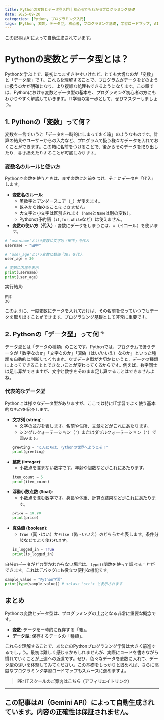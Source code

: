 ```yaml
---
title: Pythonの変数とデータ型入門｜初心者でもわかるプログラミング基礎
date: 2025-09-20
categories: [Python, プログラミング入門]
tags: [Python, 変数, データ型, 初心者, プログラミング基礎, 学習ロードマップ, AI, Gemini, 自動生成]
---
```


この記事はAIによって自動生成されています。

# Pythonの変数とデータ型とは？

Pythonを学ぶ上で、最初につまずきやすいけれど、とても大切なのが「変数」と「データ型」です。これらを理解することで、プログラムがデータをどのように扱うのかが明確になり、より複雑な処理もできるようになります。この章では、Pythonにおける変数とデータ型の基本を、プログラミング初心者の方にもわかりやすく解説していきます。IT学習の第一歩として、ぜひマスターしましょう。

## 1. Pythonの「変数」って何？

変数を一言でいうと「データを一時的にしまっておく箱」のようなものです。計算の結果やユーザーからの入力など、プログラムで扱う様々なデータを入れておくことができます。この箱に名前をつけることで、後からそのデータを取り出したり、書き換えたりすることが可能になります。

### 変数名のルールと使い方

Pythonで変数を使うときは、まず変数に名前をつけ、そこにデータを「代入」します。

*   **変数名のルール**:
    *   英数字とアンダースコア（`_`）が使えます。
    *   数字から始めることはできません。
    *   大文字と小文字は区別されます（`name`と`Name`は別の変数）。
    *   Pythonの予約語（`if`, `for`, `while`など）は使えません。
*   **変数の使い方（代入）**:
    変数にデータをしまうには、`=`（イコール）を使います。

```python
# 'username'という変数に文字列「田中」を代入
username = "田中"

# 'user_age'という変数に数値「30」を代入
user_age = 30

# 変数の内容を表示
print(username)
print(user_age)
```
実行結果:
```
田中
30
```
このように、一度変数にデータを入れておけば、その名前を使っていつでもデータを取り出すことができます。プログラミング基礎として非常に重要です。

## 2. Pythonの「データ型」って何？

データ型とは「データの種類」のことです。Pythonでは、プログラムで扱うデータが「数字なのか」「文字なのか」「真偽（はい/いいえ）なのか」といった種類を自動的に判断してくれます。なぜデータ型が大切かというと、データの種類によってできることとできないことが変わってくるからです。例えば、数字同士は足し算ができますが、文字と数字をそのまま足し算することはできませんよね。

### 代表的なデータ型

Pythonには様々なデータ型がありますが、ここでは特にIT学習でよく使う基本的なものを紹介します。

*   **文字列 (string)**:
    *   文字の並びを表します。名前や住所、文章などがこれにあたります。
    *   シングルクォーテーション（`'`）またはダブルクォーテーション（`"`）で囲みます。
    ```python
    greeting = "こんにちは、Pythonの世界へようこそ！"
    print(greeting)
    ```
*   **整数 (integer)**:
    *   小数点を含まない数字です。年齢や個数などがこれにあたります。
    ```python
    item_count = 5
    print(item_count)
    ```
*   **浮動小数点数 (float)**:
    *   小数点を含む数字です。身長や体重、計算の結果などがこれにあたります。
    ```python
    price = 19.80
    print(price)
    ```
*   **真偽値 (boolean)**:
    *   `True`（真・はい）か`False`（偽・いいえ）のどちらかを表します。条件分岐などでよく使われます。
    ```python
    is_logged_in = True
    print(is_logged_in)
    ```
自分のデータがどの型かわからない場合は、`type()`関数を使って調べることができます。これはデバッグにも役立つ便利な機能です。
```python
sample_value = "Python学習"
print(type(sample_value)) # <class 'str'> と表示されます
```

## まとめ

Pythonの変数とデータ型は、プログラミングの土台となる非常に重要な概念です。

*   **変数**: データを一時的に保存する「箱」。
*   **データ型**: 保存するデータの「種類」。

これらを理解することで、あなたのPythonプログラミング学習は大きく前進するでしょう。最初は難しく感じるかもしれませんが、実際にコードを書きながら慣れていくことが上達への近道です。ぜひ、色々なデータを変数に入れて、データ型の違いを体験してみてください。この基礎をしっかりと固めれば、さらに高度なプログラミング学習ロードマップもスムーズに進めますよ。
> **PR: ITスクールのご案内はこちら（アフィリエイトリンク）**

---
この記事はAI（Gemini API）によって自動生成されています。内容の正確性は保証されません。
---
